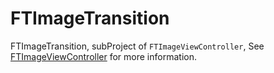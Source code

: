 # FTImageTransition

FTImageTransition, subProject of `FTImageViewController`, See [FTImageViewController](https://github.com/liufengting/FTImageViewController) for more information.
